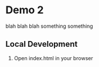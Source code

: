 # Demo 2

blah blah blah
something something

## Local Development

1. Open index.html in your browser